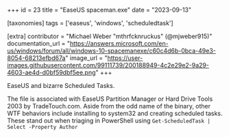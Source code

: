 +++
id = 23
title = "EaseUS spaceman.exe"
date = "2023-09-13"

[taxonomies]
tags = ['easeus', 'windows', 'scheduledtask']

[extra]
contributor = "Michael Weber \"mthrfcknruckus\" (@mjweber915)"
documentation_url = "https://answers.microsoft.com/en-us/windows/forum/all/windows-10-spacemanexe/c60c4d6b-0bca-49e3-8054-68213efbd67a"
image_url = "https://user-images.githubusercontent.com/99111739/200188949-4c2e29e2-9a29-4603-ae4d-d0bf59dbf5ee.png"
+++

EaseUS and bizarre Scheduled Tasks.

<!-- more -->

The file is associated with EaseUS Partition Manager or Hard Drive Tools 2003 by TradeTouch.com. Aside from the odd name of the binary, other WTF behaviors include installing to system32 and creating scheduled tasks. These stand out when triaging in PowerShell using `Get-ScheduledTask | Select -Property Author` 
